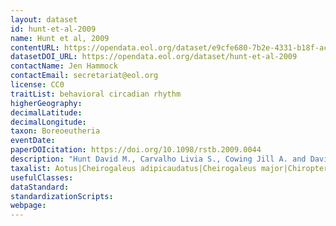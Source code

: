 ```yaml
---
layout: dataset
id: hunt-et-al-2009
name: Hunt et al, 2009
contentURL: https://opendata.eol.org/dataset/e9cfe680-7b2e-4331-b18f-ac975df222ea/resource/6b0a22f1-5c5b-46d8-a308-7937079b7181/download/hunt.zip
datasetDOI_URL: https://opendata.eol.org/dataset/hunt-et-al-2009
contactName: Jen Hammock
contactEmail: secretariat@eol.org
license: CC0
traitList: behavioral circadian rhythm
higherGeography:
decimalLatitude:
decimalLongitude:
taxon: Boreoeutheria
eventDate:
paperDOIcitation: https://doi.org/10.1098/rstb.2009.0044
description: "Hunt David M., Carvalho Livia S., Cowing Jill A. and Davies Wayne L. 2009. Evolution and spectral tuning of visual pigments in birds and mammalsPhil. Trans. R. Soc. B3642941,Aei2955. http://doi.org/10.1098/rstb.2009.0044"
taxalist: Aotus|Cheirogaleus adipicaudatus|Cheirogaleus major|Chiroptera|Daubentonia madagascariensis|Lorisiformes|Pteromyini|Pteropodidae|Sciuridae
usefulClasses:
dataStandard:
standardizationScripts:
webpage:
---
```


